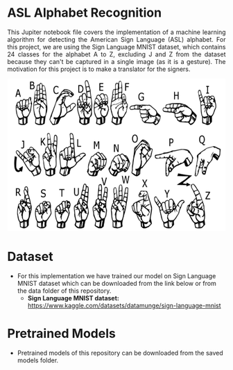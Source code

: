 # ASL Alphabet Recognition
<p align="justify">This Jupiter notebook file covers the implementation of a machine learning algorithm for detecting the American Sign Language (ASL) alphabet. For this project, we are using the Sign Language MNIST dataset, which contains 24 classes for the alphabet A to Z, excluding J and Z from the dataset because they can't be captured in a single image (as it is a gesture). The motivation for this project is to make a translator for the signers.</p>

<p align="center"><img src="https://github.com/aditya-taparia/ASL-alphabet-recognition/blob/main/data/american_sign_language.PNG" height="350"></p>

# Dataset
* For this implementation we have trained our model on Sign Language MNIST dataset which can be downloaded from the link below or from the data folder of this repository.
  * **Sign Language MNIST dataset:** https://www.kaggle.com/datasets/datamunge/sign-language-mnist
# Pretrained Models
* Pretrained models of this repository can be downloaded from the saved models folder.
